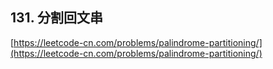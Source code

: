 **131. 分割回文串**  
---
[https://leetcode-cn.com/problems/palindrome-partitioning/](https://leetcode-cn.com/problems/palindrome-partitioning/)  
